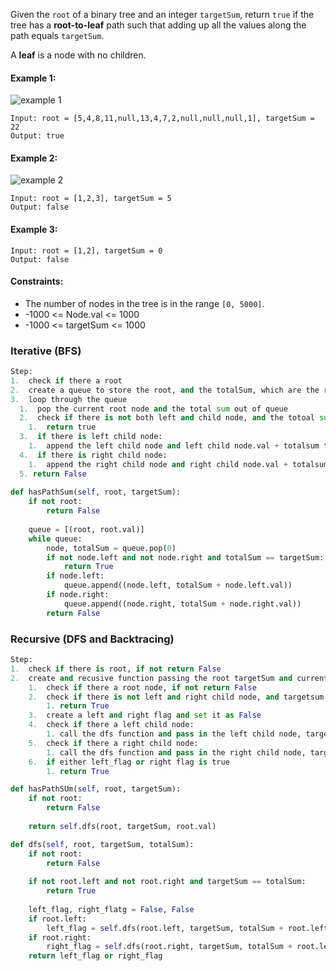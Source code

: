Given the `root` of a binary tree and an integer `targetSum`, return `true`
if the tree has a <strong>root-to-leaf</strong> path such that adding up all the values along the path equals `targetSum`.

A <strong>leaf</strong> is a node with no children.

#### Example 1:
![example 1](https://assets.leetcode.com/uploads/2021/01/18/pathsum1.jpg)
```
Input: root = [5,4,8,11,null,13,4,7,2,null,null,null,1], targetSum = 22
Output: true
```

#### Example 2:
![example 2](https://assets.leetcode.com/uploads/2021/01/18/pathsum2.jpg)
```
Input: root = [1,2,3], targetSum = 5
Output: false
```

#### Example 3:
```
Input: root = [1,2], targetSum = 0
Output: false
```

#### Constraints:
  * The number of nodes in the tree is in the range `[0, 5000]`.
  * -1000 <= Node.val <= 1000
  * -1000 <= targetSum <= 1000
  
### Iterative (BFS)
```python
Step:
1.  check if there a root
2.  create a queue to store the root, and the totalSum, which are the root.val now
3.  loop through the queue
  1.  pop the current root node and the total sum out of queue
  2.  check if there is not both left and child node, and the totoal sum is equal to targetsum
    1.  return true
  3.  if there is left child node:
    1.  append the left child node and left child node.val + totalsum to the queue
  4.  if there is right child node:
    1.  append the right child node and right child node.val + totalsum to the queue
  5. return False
  
def hasPathSum(self, root, targetSum):
    if not root:
        return False
    
    queue = [(root, root.val)]
    while queue:
        node, totalSum = queue.pop(0)
        if not node.left and not node.right and totalSum == targetSum:
            return True
        if node.left:
            queue.append((node.left, totalSum + node.left.val))
        if node.right:
            queue.append((node.right, totalSum + node.right.val))
        return False
```

### Recursive (DFS and Backtracing)
```python
Step:
1.  check if there is root, if not return False
2.  create and recusive function passing the root targetSum and current root.val and return it
    1.  check if there a root node, if not return False
    2.  check if there is not left and right child node, and targetsum is equal to totalSum
        1. return True
    3.  create a left and right flag and set it as False
    4.  check if there a left child node:
        1. call the dfs function and pass in the left child node, targetSum and totalSum + root.left.val
    5.  check if there a right child node:
        1. call the dfs function and pass in the right child node, targetSum and totalSum + root.right.val
    6.  if either left_flag or right flag is true
        1. return True

def hasPathSUm(self, root, targetSum):
    if not root:
        return False
    
    return self.dfs(root, targetSum, root.val)

def dfs(self, root, targetSum, totalSum):
    if not root:
        return False
    
    if not root.left and not root.right and targetSum == totalSum:
        return True
    
    left_flag, right_flatg = False, False
    if root.left:
        left_flag = self.dfs(root.left, targetSum, totalSum + root.left.val)
    if root.right:
        right_flag = self.dfs(root.right, targetSum, totalSum + root.left.val)
    return left_flag or right_flag
```

